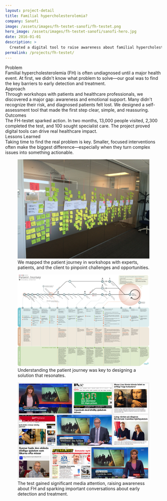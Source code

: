 ```yaml
---
layout: project-detail
title: Familial hypercholesterolemia?
company: Sanofi
image: /assets/images/fh-testet-sanofi/fh-testet.png
hero_image: /assets/images/fh-testet-sanofi/sanofi-hero.jpg
date: 2016-01-01
description: >
  Created a digital tool to raise awareness about familial hypercholesterolemia (FH), helping patients and doctors connect through better understanding and actionable insights.
permalink: /projects/fh-testet/
---
```


<div class="project-grid">
  <div class="grid-headline">Problem</div>
  <div class="grid-content">
    Familial hypercholesterolemia (FH) is often undiagnosed until a major health event. At first, we didn't know what problem to solve—our goal was to find the key barriers to early detection and treatment.
  </div>
  
  <div class="grid-headline">Approach</div>
  <div class="grid-content">
    Through workshops with patients and healthcare professionals, we discovered a major gap: awareness and emotional support. Many didn't recognize their risk, and diagnosed patients felt lost. We designed a self-assessment tool that made the first step clear, simple, and reassuring.
  </div>

  <div class="grid-headline">Outcomes</div>
  <div class="grid-content">
    The FH-testet sparked action. In two months, 13,000 people visited, 2,300 completed the test, and 100 sought specialist care. The project proved digital tools can drive real healthcare impact.
  </div>

  <div class="grid-headline">Lessons Learned</div>
  <div class="grid-content">
    Taking time to find the real problem is key. Smaller, focused interventions often make the biggest difference—especially when they turn complex issues into something actionable.
  </div>
</div>
<figure class="project-image">
  <img src="/assets/images/fh-testet-sanofi/early-sketches.jpg" alt="Early sketches showing the structure and functionality of the FH-testet digital tool.">
  <figcaption>We mapped the patient journey in workshops with experts, patients, and the client to pinpoint challenges and opportunities.</figcaption>
</figure>
<figure class="project-image">
  <img src="/assets/images/fh-testet-sanofi/patient-journey.png" alt="A visual map of the patient journey, highlighting key challenges and intervention points for FH awareness.">
  <figcaption>Understanding the patient journey was key to designing a solution that resonates.</figcaption>
</figure>
<figure class="project-image">
  <img src="/assets/images/fh-testet-sanofi/media.png" alt="Screenshot of the FH-testet platform interface, featuring a clean, user-friendly design.">
  <figcaption>The test gained significant media attention, raising awareness about FH and sparking important conversations about early detection and treatment.</figcaption>
</figure>